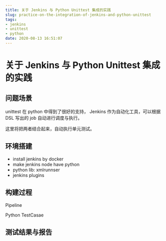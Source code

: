 ```yaml
---
title: 关于 Jenkins 与 Python Unittest 集成的实践
slug: practice-on-the-integration-of-jenkins-and-python-unittest
tags:
- jenkins
- unittest
- python
date: 2020-08-13 16:51:07
---
```


# 关于 Jenkins 与 Python Unittest 集成的实践

## 问题场景

unittest 在 python 中得到了很好的支持， Jenkins 作为自动化工具，可以根据 DSL 写出的 job 自动进行调度与执行。

这里将把两者结合起来，自动执行单元测试。

## 环境搭建

- install jenkins by docker
- make jenkins node have python 
- python lib: xmlrunnser
- jenkins plugins

## 构建过程

Pipeline

Python TestCasae

## 测试结果与报告

